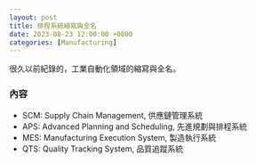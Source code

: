 ```yaml
---
layout: post
title: 排程系統縮寫與全名
date: 2023-08-23 12:00:00 +0800
categories: [Manufacturing]
---
```


很久以前紀錄的，工業自動化領域的縮寫與全名。

### 內容

- SCM: Supply Chain Management, 供應鏈管理系統
- APS: Advanced Planning and Scheduling, 先進規劃與排程系統
- MES: Manufacturing Execution System, 製造執行系統
- QTS: Quality Tracking System, 品質追蹤系統